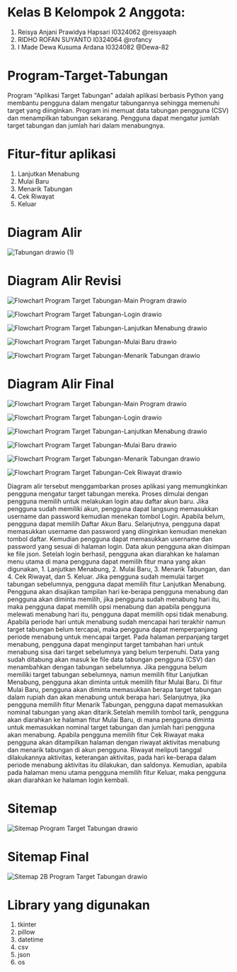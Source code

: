 # Kelas B Kelompok 2 Anggota:
1. Reisya Anjani Prawidya Hapsari I0324062 @reisyaaph
2. RIDHO ROFAN SUYANTO I0324064 @rofancy
3. I Made Dewa Kusuma Ardana I0324082 @Dewa-82

# Program-Target-Tabungan
Program "Aplikasi Target Tabungan" adalah aplikasi berbasis Python yang membantu pengguna dalam mengatur tabungannya sehingga memenuhi target yang diinginkan. Program ini memuat data tabungan pengguna (CSV) dan menampilkan tabungan sekarang. Pengguna dapat mengatur jumlah target tabungan dan jumlah hari dalam menabungnya. 

# Fitur-fitur aplikasi
1. Lanjutkan Menabung
2. Mulai Baru
3. Menarik Tabungan
4. Cek Riwayat
5. Keluar

# Diagram Alir
![Tabungan drawio (1)](https://github.com/user-attachments/assets/03b078bf-8e5f-4390-b695-069f8af377c1)

# Diagram Alir Revisi
![Flowchart Program Target Tabungan-Main Program drawio](https://github.com/user-attachments/assets/aa5c6a9f-97c9-4dbc-871f-869a025cca40)

![Flowchart Program Target Tabungan-Login drawio](https://github.com/user-attachments/assets/3ea3c380-eb84-4dd6-b3c6-c96232e2cb3c)

![Flowchart Program Target Tabungan-Lanjutkan Menabung drawio](https://github.com/user-attachments/assets/263bcac6-762a-41c1-9127-070439ea9ee8)

![Flowchart Program Target Tabungan-Mulai Baru drawio](https://github.com/user-attachments/assets/53f7b959-b20f-49f1-8fef-2e0dadde84a0)

![Flowchart Program Target Tabungan-Menarik Tabungan drawio](https://github.com/user-attachments/assets/3d26d1bb-1f97-45c4-9a36-1be59a09e20a)

# Diagram Alir Final
![Flowchart Program Target Tabungan-Main Program drawio](https://github.com/user-attachments/assets/99f7aace-affe-4f23-ab68-8ae7ea12b364)

![Flowchart Program Target Tabungan-Login drawio](https://github.com/user-attachments/assets/87ee67cd-e3f1-4a84-9fe4-95ee9424fcc2)

![Flowchart Program Target Tabungan-Lanjutkan Menabung drawio](https://github.com/user-attachments/assets/144f4a5c-17d1-408a-b39d-da1f9eed45d7)

![Flowchart Program Target Tabungan-Mulai Baru drawio](https://github.com/user-attachments/assets/5a2c8c38-3000-4484-8379-2f77db1b3aca)

![Flowchart Program Target Tabungan-Menarik Tabungan drawio](https://github.com/user-attachments/assets/c9739134-fdd4-4cfc-ba82-0e2b44f6f6bb)

![Flowchart Program Target Tabungan-Cek Riwayat drawio](https://github.com/user-attachments/assets/b2028087-b08d-49c4-8585-037ec15a633c)

Diagram alir tersebut menggambarkan proses aplikasi yang memungkinkan pengguna mengatur target tabungan mereka. Proses dimulai dengan pengguna memilih untuk melakukan login atau daftar akun baru. Jika pengguna sudah memiliki akun, pengguna dapat langsung memasukkan username dan password kemudian menekan tombol Login. Apabila belum, pengguna dapat memilih Daftar Akun Baru. Selanjutnya, pengguna dapat memasukkan username dan password yang diinginkan kemudian menekan tombol daftar. Kemudian pengguna dapat memasukkan username dan password yang sesuai di halaman login. Data akun pengguna akan disimpan ke file json. Setelah login berhasil, pengguna akan diarahkan ke halaman menu utama di mana pengguna dapat memilih fitur mana yang akan digunakan, 1. Lanjutkan Menabung, 2. Mulai Baru, 3. Menarik Tabungan, dan 4. Cek Riwayat, dan 5. Keluar. Jika pengguna sudah memulai target tabungan sebelumnya, pengguna dapat memilih fitur Lanjutkan Menabung. Pengguna akan disajikan tampilan hari ke-berapa pengguna menabung dan pengguna akan diminta memilih, jika pengguna sudah menabung hari itu, maka pengguna dapat memilih opsi menabung dan apabila pengguna melewati menabung hari itu, pengguna dapat memilih opsi tidak menabung. Apabila periode hari untuk menabung sudah mencapai hari terakhir namun target tabungan belum tercapai, maka pengguna dapat memperpanjang periode menabung untuk mencapai target. Pada halaman perpanjang target menabung, pengguna dapat menginput target tambahan hari untuk menabung sisa dari target sebelumnya yang belum terpenuhi. Data yang sudah ditabung akan masuk ke file data tabungan pengguna (CSV) dan menambahkan dengan tabungan sebelumnya. Jika pengguna belum memiliki target tabungan sebelumnya, namun memilih fitur Lanjutkan Menabung, pengguna akan diminta untuk memilih fitur Mulai Baru. Di fitur Mulai Baru, pengguna akan diminta memasukkan berapa target tabungan dalam rupiah dan akan menabung untuk berapa hari. Selanjutnya, jika pengguna memilih fitur Menarik Tabungan, pengguna dapat memasukkan nominal tabungan yang akan ditarik.Setelah memilih tombol tarik, pengguna akan diarahkan ke halaman fitur Mulai Baru, di mana pengguna diminta untuk memasukkan nominal target tabungan dan jumlah hari pengguna akan menabung. Apabila pengguna memilih fitur Cek Riwayat maka pengguna akan ditampilkan halaman dengan riwayat aktivitas menabung dan menarik tabungan di akun pengguna. Riwayat meliputi tanggal dilakukannya aktivitas, keterangan aktivitas, pada hari ke-berapa dalam periode menabung aktivitas itu dilakukan, dan saldonya. Kemudian, apabila pada halaman menu utama pengguna memilih fitur Keluar, maka pengguna akan diarahkan ke halaman login kembali. 

# Sitemap
![Sitemap Program Target Tabungan drawio](https://github.com/user-attachments/assets/5d7e1771-c73e-4566-ab29-85da021f83ab)

# Sitemap Final
![Sitemap 2B Program Target Tabungan drawio](https://github.com/user-attachments/assets/54989c4a-2477-4f4b-8734-8fe370aa6207)

# Library yang digunakan
1. tkinter
2. pillow
3. datetime
4. csv
5. json
6. os



